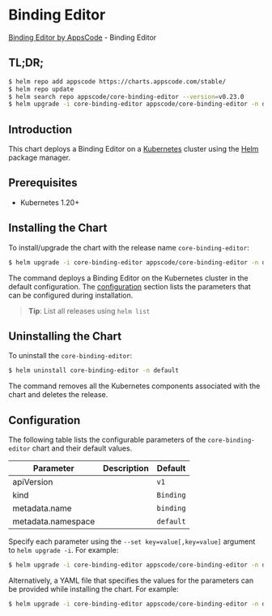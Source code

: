 # Binding Editor

[Binding Editor by AppsCode](https://appscode.com) - Binding Editor

## TL;DR;

```bash
$ helm repo add appscode https://charts.appscode.com/stable/
$ helm repo update
$ helm search repo appscode/core-binding-editor --version=v0.23.0
$ helm upgrade -i core-binding-editor appscode/core-binding-editor -n default --create-namespace --version=v0.23.0
```

## Introduction

This chart deploys a Binding Editor on a [Kubernetes](http://kubernetes.io) cluster using the [Helm](https://helm.sh) package manager.

## Prerequisites

- Kubernetes 1.20+

## Installing the Chart

To install/upgrade the chart with the release name `core-binding-editor`:

```bash
$ helm upgrade -i core-binding-editor appscode/core-binding-editor -n default --create-namespace --version=v0.23.0
```

The command deploys a Binding Editor on the Kubernetes cluster in the default configuration. The [configuration](#configuration) section lists the parameters that can be configured during installation.

> **Tip**: List all releases using `helm list`

## Uninstalling the Chart

To uninstall the `core-binding-editor`:

```bash
$ helm uninstall core-binding-editor -n default
```

The command removes all the Kubernetes components associated with the chart and deletes the release.

## Configuration

The following table lists the configurable parameters of the `core-binding-editor` chart and their default values.

|     Parameter      | Description |       Default        |
|--------------------|-------------|----------------------|
| apiVersion         |             | <code>v1</code>      |
| kind               |             | <code>Binding</code> |
| metadata.name      |             | <code>binding</code> |
| metadata.namespace |             | <code>default</code> |


Specify each parameter using the `--set key=value[,key=value]` argument to `helm upgrade -i`. For example:

```bash
$ helm upgrade -i core-binding-editor appscode/core-binding-editor -n default --create-namespace --version=v0.23.0 --set apiVersion=v1
```

Alternatively, a YAML file that specifies the values for the parameters can be provided while
installing the chart. For example:

```bash
$ helm upgrade -i core-binding-editor appscode/core-binding-editor -n default --create-namespace --version=v0.23.0 --values values.yaml
```

